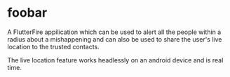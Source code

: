 # foobar

A FlutterFire appilication which can be used to alert all the people within a radius about a mishappening and can also be used to share the user's live location to the trusted contacts.

The live location feature works headlessly on an android device and is real time.


